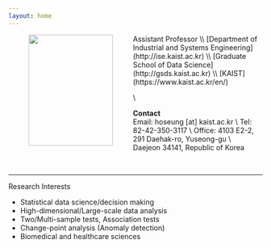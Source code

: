 ```yaml
---
layout: home
---
```


<img src="https://hoseungs.github.io/img/profile.png" width="167" height="220" align="left" hspace="40" />
Assistant Professor \\
[Department of Industrial and Systems Engineering](http://ise.kaist.ac.kr) \\
[Graduate School of Data Science](http://gsds.kaist.ac.kr) \\
[KAIST](https://www.kaist.ac.kr/en/)

\

**Contact**  
Email: hoseung [at] kaist.ac.kr \\
Tel: 82-42-350-3117 \\
Office: 4103 E2-2, 291 Daehak-ro, Yuseong-gu \\
&ensp; &ensp; &ensp; &ensp; &ensp;Daejeon 34141, Republic of Korea
  
<br>
<hr>

Research Interests
* Statistical data science/decision making
* High-dimensional/Large-scale data analysis
* Two/Multi-sample tests, Association tests
* Change-point analysis (Anomaly detection)
* Biomedical and healthcare sciences
